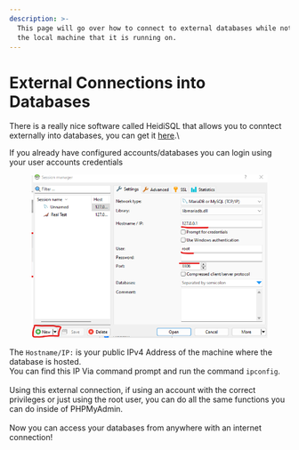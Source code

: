 ```yaml
---
description: >-
  This page will go over how to connect to external databases while not being on
  the local machine that it is running on.
---
```


# External Connections into Databases

There is a really nice software called HeidiSQL that allows you to conntect externally into databases, you can get it [here](https://www.heidisql.com/download.php).\


If you already have configured accounts/databases you can login using your user accounts credentials

<figure><img src=".gitbook/assets/heidi.png" alt=""><figcaption></figcaption></figure>

The `Hostname/IP:` is your public IPv4 Address of the machine where the database is hosted.\
You can find this IP Via command prompt and run the command `ipconfig`.\
\
Using this external connection, if using an account with the correct privileges or just using the root user, you can do all the same functions you can do inside of PHPMyAdmin.\
\
Now you can access your databases from anywhere with an internet connection!
